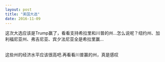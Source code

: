```yaml
---
layout: post
title: "美国大选"
date: 2016-11-09
---
```


这次大选应该是Trump赢了，看看支持希拉里和川普的州...怎么说呢？纽约州、加利福尼亚州、弗吉尼亚、宾夕法尼亚全是希拉里赢...

</br>这些州的经济水平应该很高吧.再看看川普赢的州，真是感叹
